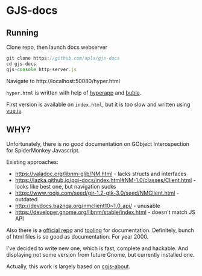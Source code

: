 GJS-docs
========

Running
-------

Clone repo, then launch docs webserver

```javascript
git clone https://github.com/apla/gjs-docs
cd gjs-docs
gjs-console http-server.js
```

Navigate to http://localhost:50080/hyper.html

`hyper.html` is written with help of [hyperapp](https://github.com/jorgebucaran/hyperapp) and [buble](https://buble.surge.sh/).

First version is available on `index.html`, but it is too slow and written using [vue.js](https://vuejs.org).

WHY?
----

Unfortunately, there is no good documentation on GObject 
Interospection for SpiderMonkey Javascript.

Existing approaches:

 * https://valadoc.org/libnm-glib/NM.html - lacks structs and interfaces
 * https://lazka.github.io/pgi-docs/index.html#NM-1.0/classes/Client.html - looks like best one, but navigation sucks
 * https://www.roojs.com/seed/gir-1.2-gtk-3.0/seed/NMClient.html - outdated
 * http://devdocs.baznga.org/nmclient10~1.0_api/ - unusable
 * https://developer.gnome.org/libnm/stable/index.html - doesn't match JS API

Also there is a [official repo](https://gitlab.gnome.org/GNOME/gobject-introspection/) and [tooling](https://wiki.gnome.org/Projects/GObjectIntrospection/Doctools) for documentation. Definitely, bunch of html files is so good as documentation. For year 2000.

I've decided to write new one, which is fast, complete and hackable. And displaying not some version from future Gnome, but currently installed one.


Actually, this work is largely based on [cgjs-about](https://github.com/cgjs/cgjs-about#readme).

